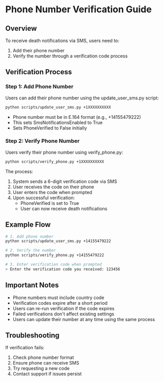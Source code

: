 # Phone Number Verification Guide

## Overview
To receive death notifications via SMS, users need to:
1. Add their phone number
2. Verify the number through a verification code process

## Verification Process

### Step 1: Add Phone Number
Users can add their phone number using the update_user_sms.py script:
```bash
python scripts/update_user_sms.py +1XXXXXXXXXX
```
- Phone number must be in E.164 format (e.g., +14155479222)
- This sets SmsNotificationsEnabled to True
- Sets PhoneVerified to False initially

### Step 2: Verify Phone Number
Users verify their phone number using verify_phone.py:
```bash
python scripts/verify_phone.py +1XXXXXXXXXX
```
The process:
1. System sends a 6-digit verification code via SMS
2. User receives the code on their phone
3. User enters the code when prompted
4. Upon successful verification:
   - PhoneVerified is set to True
   - User can now receive death notifications

## Example Flow
```bash
# 1. Add phone number
python scripts/update_user_sms.py +14155479222

# 2. Verify the number
python scripts/verify_phone.py +14155479222

# 3. Enter verification code when prompted
> Enter the verification code you received: 123456
```

## Important Notes
- Phone numbers must include country code
- Verification codes expire after a short period
- Users can re-run verification if the code expires
- Failed verifications don't affect existing settings
- Users can update their number at any time using the same process

## Troubleshooting
If verification fails:
1. Check phone number format
2. Ensure phone can receive SMS
3. Try requesting a new code
4. Contact support if issues persist